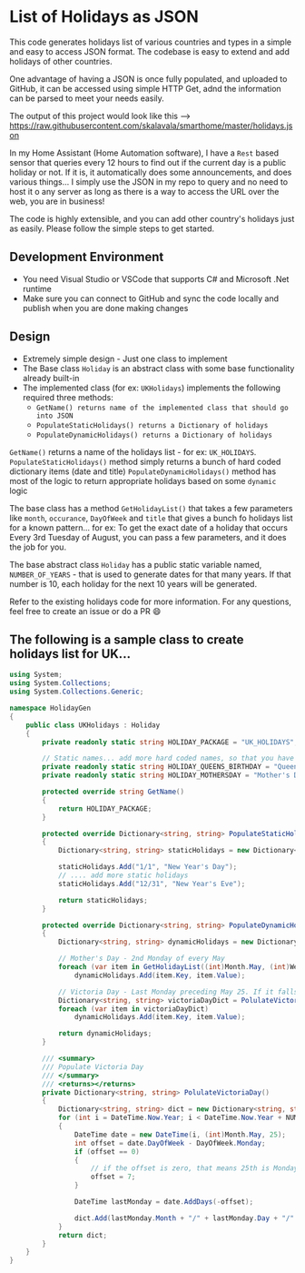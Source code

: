 # List of Holidays as JSON

This code generates holidays list of various countries and types in a simple and easy to access JSON format. The codebase is easy to extend and add holidays of other countries.

One advantage of having a JSON is once fully populated, and uploaded to GitHub, it can be accessed using simple HTTP Get, adnd the information can be parsed to meet your needs easily.

The output of this project would look like this --> https://raw.githubusercontent.com/skalavala/smarthome/master/holidays.json

In my Home Assistant (Home Automation software), I have a `Rest` based sensor that queries every 12 hours to find out if the current day is a public holiday or not. If it is, it automatically does some announcements, and does various things... I simply use the JSON in my repo to query and no need to host it o any server as long as there is a way to access the URL over the web, you are in business!

The code is highly extensible, and you can add other country's holidays just as easily.  Please follow the simple steps to get started.

## Development Environment
* You need Visual Studio or VSCode that supports C# and Microsoft .Net runtime
* Make sure you can connect to GitHub and sync the code locally and publish when you are done making changes

## Design

* Extremely simple design - Just one class to implement
* The Base class `Holiday` is an abstract class with some base functionality already built-in
* The implemented class (for ex: `UKHolidays`) implements the following required three methods:
  * `GetName() returns name of the implemented class that should go into JSON`
  * `PopulateStaticHolidays() returns a Dictionary of holidays `
  * `PopulateDynamicHolidays() returns a Dictionary of holidays`

`GetName()` returns a name of the holidays list - for ex: `UK_HOLIDAYS`.
`PopulateStaticHolidays()` method simply returns a bunch of hard coded dictionary items (date and title)
`PopulateDynamicHolidays()` method has most of the logic to return appropriate holidays based on some `dynamic` logic

The base class has a method `GetHolidayList()` that takes a few parameters like `month`, `occurance`, `DayOfWeek` and `title` that gives a bunch fo holidays list for a known pattern... for ex: To get the exact date of a holiday that occurs  Every 3rd Tuesday of August, you can pass a few parameters, and it does the job for you.

The base abstract class `Holiday` has a public static variable named, `NUMBER_OF_YEARS` - that is used to generate dates for that many years. If that number is 10, each holiday for the next 10 years will be generated.

Refer to the existing holidays code for more information. For any questions, feel free to create an issue or do a PR :smile:

## The following is a sample class to create holidays list for UK...

```c#
using System;
using System.Collections;
using System.Collections.Generic;

namespace HolidayGen
{
    public class UKHolidays : Holiday
    {
        private readonly static string HOLIDAY_PACKAGE = "UK_HOLIDAYS";

        // Static names... add more hard coded names, so that you have one place to modify later
        private readonly static string HOLIDAY_QUEENS_BIRTHDAY = "Queen's Birthday!";
		private readonly static string HOLIDAY_MOTHERSDAY = "Mother's Day!";

        protected override string GetName()
        {
            return HOLIDAY_PACKAGE;
        }

        protected override Dictionary<string, string> PopulateStaticHolidays()
        {
            Dictionary<string, string> staticHolidays = new Dictionary<string, string>(16);

            staticHolidays.Add("1/1", "New Year's Day");
			// .... add more static holidays
            staticHolidays.Add("12/31", "New Year's Eve");

            return staticHolidays;
        }

        protected override Dictionary<string, string> PopulateDynamicHolidays()
        {
            Dictionary<string, string> dynamicHolidays = new Dictionary<string, string>(16);

            // Mother's Day - 2nd Monday of every May
            foreach (var item in GetHolidayList((int)Month.May, (int)Week.SecondWeek, DayOfWeek.Sunday, HOLIDAY_MOTHERSDAY))
                dynamicHolidays.Add(item.Key, item.Value);

            // Victoria Day - Last Monday preceding May 25. If it falls on 25, go back to previous Monday
            Dictionary<string, string> victoriaDayDict = PolulateVictoriaDay();
            foreach (var item in victoriaDayDict)
                dynamicHolidays.Add(item.Key, item.Value);

            return dynamicHolidays;
        }

        /// <summary>
        /// Populate Victoria Day
        /// </summary>
        /// <returns></returns>
        private Dictionary<string, string> PolulateVictoriaDay()
        {
            Dictionary<string, string> dict = new Dictionary<string, string>();
            for (int i = DateTime.Now.Year; i < DateTime.Now.Year + NUMBER_OF_YEARS; i++)
            {
                DateTime date = new DateTime(i, (int)Month.May, 25);
                int offset = date.DayOfWeek - DayOfWeek.Monday;
                if (offset == 0)
                {
                    // if the offset is zero, that means 25th is Monday. We need to go back 7 days
                    offset = 7;
                }

                DateTime lastMonday = date.AddDays(-offset);

                dict.Add(lastMonday.Month + "/" + lastMonday.Day + "/" + lastMonday.Year, HOLIDAY_VICTORIADAY);
            }
            return dict;
        }
    }
}
```
